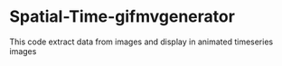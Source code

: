 # Spatial-Time-gifmvgenerator
This code extract data from images and display in animated timeseries images
